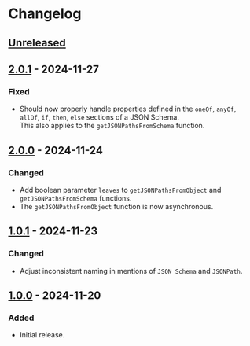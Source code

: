 # Changelog

## [Unreleased]

## [2.0.1] - 2024-11-27
### Fixed
- Should now properly handle properties defined in the `oneOf`, `anyOf`, `allOf`, `if`, `then`, `else`  sections of a JSON Schema. \
  This also applies to the `getJSONPathsFromSchema` function.

## [2.0.0] - 2024-11-24
### Changed
- Add boolean parameter `leaves` to `getJSONPathsFromObject` and `getJSONPathsFromSchema` functions.
- The `getJSONPathsFromObject` function is now asynchronous.

## [1.0.1] - 2024-11-23
### Changed
- Adjust inconsistent naming in mentions of `JSON Schema` and `JSONPath`.

## [1.0.0] - 2024-11-20
### Added
- Initial release.

[Unreleased]: https://github.com/alex-massa/extract-jsonpaths/compare/2.0.1...HEAD
[2.0.1]: https://github.com/alex-massa/extract-jsonpaths/compare/2.0.0...2.0.1
[2.0.0]: https://github.com/alex-massa/extract-jsonpaths/compare/1.0.1...2.0.0
[1.0.1]: https://github.com/alex-massa/extract-jsonpaths/compare/1.0.0...1.0.1
[1.0.0]: https://github.com/alex-massa/extract-jsonpaths/commits/1.0.0
